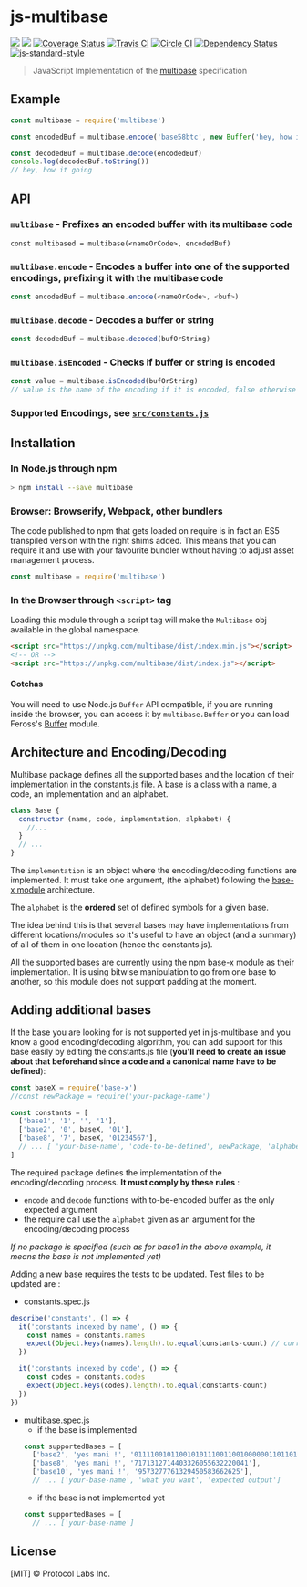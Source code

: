js-multibase
============

[![](https://img.shields.io/badge/made%20by-Protocol%20Labs-blue.svg?style=flat-square)](http://ipn.io)
[![](https://img.shields.io/badge/freenode-%23ipfs-blue.svg?style=flat-square)](http://webchat.freenode.net/?channels=%23ipfs)
[![Coverage Status](https://coveralls.io/repos/github/multiformats/js-multibase/badge.svg?branch=master)](https://coveralls.io/github/multiformats/js-multibase?branch=master)
[![Travis CI](https://travis-ci.org/multiformats/js-multibase.svg?branch=master)](https://travis-ci.org/multiformats/js-multibase)
[![Circle CI](https://circleci.com/gh/multiformats/js-multibase.svg?style=svg)](https://circleci.com/gh/multiformats/js-multibase)
[![Dependency Status](https://david-dm.org/multiformats/js-multibase.svg?style=flat-square)](https://david-dm.org/multiformats/js-multibase)
[![js-standard-style](https://img.shields.io/badge/code%20style-standard-brightgreen.svg?style=flat-square)](https://github.com/feross/standard)

> JavaScript Implementation of the [multibase](https://github.com/multiformats/multibase) specification

## Example

```JavaScript
const multibase = require('multibase')

const encodedBuf = multibase.encode('base58btc', new Buffer('hey, how is it going'))

const decodedBuf = multibase.decode(encodedBuf)
console.log(decodedBuf.toString())
// hey, how it going
```

## API

### `multibase` - Prefixes an encoded buffer with its multibase code

```
const multibased = multibase(<nameOrCode>, encodedBuf)
```

### `multibase.encode` - Encodes a buffer into one of the supported encodings, prefixing it with the multibase code

```JavaScript
const encodedBuf = multibase.encode(<nameOrCode>, <buf>)
```

### `multibase.decode` - Decodes a buffer or string

```JavaScript
const decodedBuf = multibase.decoded(bufOrString)
```

### `multibase.isEncoded` - Checks if buffer or string is encoded

```JavaScript
const value = multibase.isEncoded(bufOrString)
// value is the name of the encoding if it is encoded, false otherwise
```

### Supported Encodings, see [`src/constants.js`](/src/constants.js)

## Installation

### In Node.js through npm

```bash
> npm install --save multibase
```

### Browser: Browserify, Webpack, other bundlers

The code published to npm that gets loaded on require is in fact an ES5 transpiled version with the right shims added. This means that you can require it and use with your favourite bundler without having to adjust asset management process.

```js
const multibase = require('multibase')
```


### In the Browser through `<script>` tag

Loading this module through a script tag will make the ```Multibase``` obj available in the global namespace.

```html
<script src="https://unpkg.com/multibase/dist/index.min.js"></script>
<!-- OR -->
<script src="https://unpkg.com/multibase/dist/index.js"></script>
```

#### Gotchas

You will need to use Node.js `Buffer` API compatible, if you are running inside the browser, you can access it by `multibase.Buffer` or you can load Feross's [Buffer](https://github.com/feross/buffer) module.

## Architecture and Encoding/Decoding

Multibase package defines all the supported bases and the location of their implementation in the constants.js file. A base is a class with a name, a code, an implementation and an alphabet.
```js
class Base {
  constructor (name, code, implementation, alphabet) {
    //...
  }
  // ...
}
```
The ```implementation``` is an object where the encoding/decoding functions are implemented. It must take one argument, (the alphabet) following the [base-x module](https://github.com/cryptocoinjs/base-x) architecture.

The ```alphabet``` is the **ordered** set of defined symbols for a given base.

The idea behind this is that several bases may have implementations from different locations/modules so it's useful to have an object (and a summary) of all of them in one location (hence the constants.js).

All the supported bases are currently using the npm [base-x](https://github.com/cryptocoinjs/base-x) module as their implementation. It is using bitwise manipulation to go from one base to another, so this module does not support padding at the moment.

## Adding additional bases

If the base you are looking for is not supported yet in js-multibase and you know a good encoding/decoding algorithm, you can add support for this base easily by editing the constants.js file
(**you'll need to create an issue about that beforehand since a code and a canonical name have to be defined**):

```js
const baseX = require('base-x')
//const newPackage = require('your-package-name')

const constants = [
  ['base1', '1', '', '1'],
  ['base2', '0', baseX, '01'],
  ['base8', '7', baseX, '01234567'],
  // ... [ 'your-base-name', 'code-to-be-defined', newPackage, 'alphabet']
]
```
The required package defines the implementation of the encoding/decoding process. **It must comply by these rules** :
- `encode` and `decode` functions with to-be-encoded buffer as the only expected argument
- the require call use the `alphabet` given as an argument for the encoding/decoding process

*If no package is specified (such as for base1 in the above example, it means the base is not implemented yet)*

Adding a new base requires the tests to be updated. Test files to be updated are :
- constants.spec.js
```js
describe('constants', () => {
  it('constants indexed by name', () => {
    const names = constants.names
    expect(Object.keys(names).length).to.equal(constants-count) // currently 12
  })

  it('constants indexed by code', () => {
    const codes = constants.codes
    expect(Object.keys(codes).length).to.equal(constants-count)
  })
})
```

- multibase.spec.js
    - if the base is implemented
    ```js
    const supportedBases = [
      ['base2', 'yes mani !', '01111001011001010111001100100000011011010110000101101110011010010010000000100001'],
      ['base8', 'yes mani !', '7171312714403326055632220041'],
      ['base10', 'yes mani !', '9573277761329450583662625'],
      // ... ['your-base-name', 'what you want', 'expected output']
    ```
    - if the base is not implemented yet
    ```js
    const supportedBases = [
      // ... ['your-base-name']
    ```

## License

[MIT] © Protocol Labs Inc.

